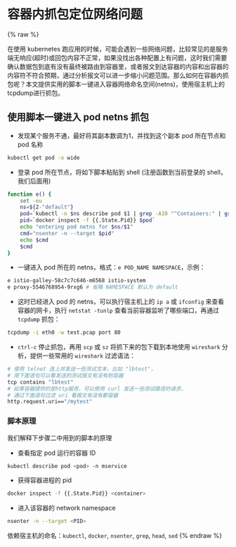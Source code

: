 # 容器内抓包定位网络问题
{% raw %}

在使用 kubernetes 跑应用的时候，可能会遇到一些网络问题，比较常见的是服务端无响应(超时)或回包内容不正常，如果没找出各种配置上有问题，这时我们需要确认数据包到底有没有最终被路由到容器里，或者报文到达容器的内容和出容器的内容符不符合预期，通过分析报文可以进一步缩小问题范围。那么如何在容器内抓包呢？本文提供实用的脚本一键进入容器网络命名空间(netns)，使用宿主机上的tcpdump进行抓包。

## 使用脚本一键进入 pod netns 抓包
- 发现某个服务不通，最好将其副本数调为1，并找到这个副本 pod 所在节点和 pod 名称

``` bash
kubectl get pod -o wide
```
- 登录 pod 所在节点，将如下脚本粘贴到 shell (注册函数到当前登录的 shell，我们后面用)

``` bash
function e() {
    set -eu
    ns=${2-"default"}
    pod=`kubectl -n $ns describe pod $1 | grep -A10 "^Containers:" | grep -Eo 'docker://.*$' | head -n 1 | sed 's/docker:\/\/\(.*\)$/\1/'`
    pid=`docker inspect -f {{.State.Pid}} $pod`
    echo "entering pod netns for $ns/$1"
    cmd="nsenter -n --target $pid"
    echo $cmd
    $cmd
}
```
- 一键进入 pod 所在的 netns，格式：`e POD_NAME NAMESPACE`，示例：

``` bash
e istio-galley-58c7c7c646-m6568 istio-system
e proxy-5546768954-9rxg6 # 省略 NAMESPACE 默认为 default
```
- 这时已经进入 pod 的 netns，可以执行宿主机上的 `ip a` 或 `ifconfig` 来查看容器的网卡，执行 `netstat -tunlp` 查看当前容器监听了哪些端口，再通过 `tcpdump` 抓包：

``` bash
tcpdump -i eth0 -w test.pcap port 80
```
- `ctrl-c` 停止抓包，再用 `scp` 或 `sz` 将抓下来的包下载到本地使用 `wireshark` 分析，提供一些常用的 `wireshark` 过滤语法：

``` bash
# 使用 telnet 连上并发送一些测试文本，比如 "lbtest"，
# 用下面语句可以看发送的测试报文有没有到容器
tcp contains "lbtest"
# 如果容器提供的是http服务，可以使用 curl 发送一些测试路径的请求，
# 通过下面语句过滤 uri 看报文有没有都容器
http.request.uri=="/mytest"
```

### 脚本原理

我们解释下步骤二中用到的脚本的原理
- 查看指定 pod 运行的容器 ID

``` bash
kubectl describe pod <pod> -n mservice
```
- 获得容器进程的 pid

``` bash
docker inspect -f {{.State.Pid}} <container>
```
- 进入该容器的 network namespace

``` bash
nsenter -n --target <PID>
```

依赖宿主机的命名：`kubectl`, `docker`, `nsenter`, `grep`, `head`, `sed`
{% endraw %}